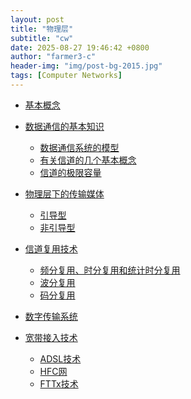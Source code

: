 ```yaml
---
layout: post
title: "物理层"
subtitle: "cw"
date: 2025-08-27 19:46:42 +0800
author: "farmer3-c"
header-img: "img/post-bg-2015.jpg"
tags: [Computer Networks]
---
```

  
 
* [基本概念]()  
* [数据通信的基本知识]()  
    * [数据通信系统的模型]()  
    * [有关信道的几个基本概念]()  
    * [信道的极限容量]()  
     

* [物理层下的传输媒体]()  
    * [引导型]()  
    * [非引导型]()  

* [信道复用技术]()  
    * [频分复用、时分复用和统计时分复用]()
    * [波分复用]()  
    * [码分复用]()  

* [数字传输系统]()  
* [宽带接入技术]()  
    * [ADSL技术]()
    * [HFC网]()
    * [FTTx技术]()

  

